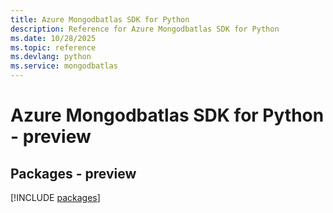 ```yaml
---
title: Azure Mongodbatlas SDK for Python
description: Reference for Azure Mongodbatlas SDK for Python
ms.date: 10/28/2025
ms.topic: reference
ms.devlang: python
ms.service: mongodbatlas
---
```

# Azure Mongodbatlas SDK for Python - preview
## Packages - preview
[!INCLUDE [packages](mongodbatlas-index.md)]
